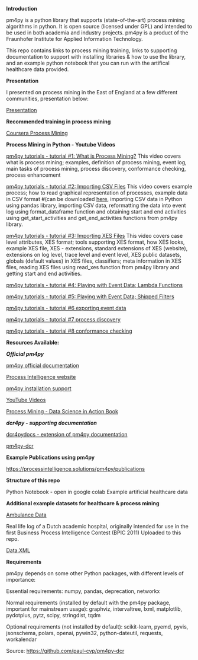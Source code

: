 **Introduction**

pm4py is a python library that supports (state-of-the-art) process mining algorithms in python. It is open source (licensed under GPL) and intended to be used in both academia and industry projects. pm4py is a product of the Fraunhofer Institute for Applied Information Technology.

This repo contains links to process mining training, links to supporting documentation to support with installing libraries & how to use the library, and an example python notebook that you can run with the artifical healthcare data provided.

**Presentation**

I presented on process mining in the East of England at a few different communities, presentation below:

[Presentation](https://github.com/RubyNixx/Process_Mining_Python_Healthcare/blob/main/Process_Mining.pdf)

**Recommended training in process mining**

[Coursera Process Mining](https://www.coursera.org/learn/process-mining)

**Process Mining in Python - Youtube Videos**

[pm4py tutorials - tutorial #1: What is Process Mining?](https://www.youtube.com/watch?v=XLHtvt36g6U)
This video covers what is process mining; examples, definition of process mining, event log, main tasks of process mining, process discovery, conformance checking, process enhancement

[pm4py tutorials - tutorial #2: Importing CSV Files](https://www.youtube.com/watch?v=bWOKVx0PO6g)
This video covers example process; how to read graphical representation of processes, example data in CSV format #(can be downloaded [here](https://processintelligence.solutions/static/data/getting_started/running-example.csv), importing CSV data in Python using pandas library, importing CSV data, reformatting the data into event log using format_dataframe function and obtaining start and end activities using get_start_activities and get_end_activities functions from pm4py library.

[pm4py tutorials - tutorial #3: Importing XES Files](https://youtu.be/pmpN3A_h2sQ)
This video covers case level attributes, XES format; tools supporting XES format, how XES looks, example XES file, XES - extensions, standard extensions of XES (website), extensions on log level, trace level and event level, XES public datasets, globals (default values) in XES files, classifiers; meta information in XES files, reading XES files using read_xes function from pm4py library and getting start and end activities.

[pm4py tutorials - tutorial #4: Playing with Event Data; Lambda Functions](https://www.youtube.com/watch?v=48p_LP0c3g8&list=PLkWuoFn9UEb5l41T4CMKPYHyRcL5ojI9Z&index=4)

[pm4py tutorials - tutorial #5: Playing with Event Data; Shipped Filters](https://www.youtube.com/watch?v=alkZkhK2mAo&list=PLkWuoFn9UEb5l41T4CMKPYHyRcL5ojI9Z&index=5)

[pm4py tutorials - tutorial #6 exporting event data](https://www.youtube.com/watch?v=gVnfG6xLIxI&list=PLkWuoFn9UEb5l41T4CMKPYHyRcL5ojI9Z&index=6)

[pm4py tutorials - tutorial #7 process discovery](https://www.youtube.com/watch?v=BJMp763Ye_o&list=PLkWuoFn9UEb5l41T4CMKPYHyRcL5ojI9Z&index=7)

[pm4py tutorials - tutorial #8 conformance checking](https://www.youtube.com/watch?v=0YNvijqX3FY&list=PLkWuoFn9UEb5l41T4CMKPYHyRcL5ojI9Z&index=8)

**Resources Available:**

***Official pm4py***

[pm4py official documentation](https://processintelligence.solutions/static/api/2.7.11/index.html)

[Process Intelligence website](https://processintelligence.solutions/pm4py)

[pm4py installation support](https://processintelligence.solutions/static/api/2.7.11/install.html)

[YouTube Videos](https://www.youtube.com/embed/XLHtvt36g6U)

[Process Mining - Data Science in Action Book](https://link.springer.com/book/10.1007/978-3-662-49851-4)

***dcr4py - supporting documentation***

[dcr4pydocs - extension of pm4py documentation](https://paul-cvp.github.io/dcr4pydocs/api.html#overall-list-of-methods)


[pm4py-dcr](https://github.com/paul-cvp/pm4py-dcr)

**Example Publications using pm4py**

https://processintelligence.solutions/pm4py/publications

**Structure of this repo**

Python Notebook - open in google colab
Example artificial healthcare data

**Additional example datasets for healthcare & process mining**

[Ambulance Data](https://github.com/nhsengland/ProcessMining/tree/main/Data)

Real life log of a Dutch academic hospital, originally intended for use in the first Business Process Intelligence Contest (BPIC 2011) 
Uploaded to this repo.

[Data.XML](https://github.com/RubyNixx/Process_Mining_Python_Healthcare/blob/main/DATA(1).xml)
[]()

**Requirements**

pm4py depends on some other Python packages, with different levels of importance:

Essential requirements: numpy, pandas, deprecation, networkx

Normal requirements (installed by default with the pm4py package, important for mainstream usage): graphviz, intervaltree, lxml, matplotlib, pydotplus, pytz, scipy, stringdist, tqdm

Optional requirements (not installed by default): scikit-learn, pyemd, pyvis, jsonschema, polars, openai, pywin32, python-dateutil, requests, workalendar

Source: https://github.com/paul-cvp/pm4py-dcr
